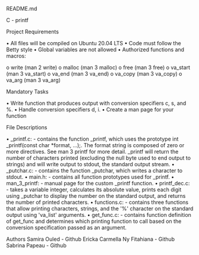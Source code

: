 README.md

C - printf

Project Requirements

• All files will be compiled on Ubuntu 20.04 LTS
• Code must follow the Betty style
• Global variables are not allowed
• Authorized functions and macros:

o write (man 2 write)
o malloc (man 3 malloc)
o free (man 3 free)
o va_start (man 3 va_start) o va_end (man 3 va_end)
o va_copy (man 3 va_copy) o va_arg (man 3 va_arg)

Mandatory Tasks

• Write function that produces output with conversion specifiers c, s, and %.
• Handle conversion specifiers d, i.
• Create a man page for your function

File Descriptions

• _printf.c: - contains the function _printf, which uses the prototype int _printf(const char *format, ...);. The format string is composed of zero or more directives. See man 3 printf for more detail. _printf will return the number of characters printed (excluding the null byte used to end output to strings) and will write output to stdout, the standard output stream.
• _putchar.c: - contains the function _putchar, which writes a character to stdout.
• main.h: - contains all function prototypes used for _printf.
• man_3_printf: - manual page for the custom _printf function.
• printf_dec.c: - takes a variable integer, calculates its absolute value, prints each digit using _putchar to display the number on the standard output, and returns the number of printed characters.
• functions.c: - contains three functions that allow printing characters, strings, and the '%' character on the standard output using 'va_list' arguments.
• get_func.c: - contains function definition of get_func and determines which printing function to call based on the conversion specification passed as an argument.

Authors
Samira Ouled - Github
Ericka Carmella Ny Fitahiana - Github 
Sabrina Papeau - Github
